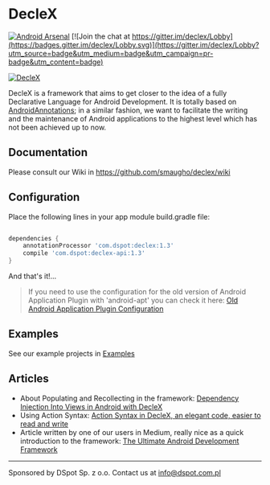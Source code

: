 # DecleX

[![Android Arsenal](https://img.shields.io/badge/Android%20Arsenal-DecleX-brightgreen.svg?style=flat)](https://android-arsenal.com/details/1/5504)
[![Join the chat at https://gitter.im/declex/Lobby](https://badges.gitter.im/declex/Lobby.svg)](https://gitter.im/declex/Lobby?utm_source=badge&utm_medium=badge&utm_campaign=pr-badge&utm_content=badge)

[![DecleX](https://raw.githubusercontent.com/wiki/smaugho/declex/img/Declex144.png)](https://github.com/smaugho/declex/wiki) 

DecleX is a framework that aims to get closer to the idea of a fully Declarative Language for Android Development. 
It is totally based on <a href="https://github.com/excilys/androidannotations/wiki" target="_blank">AndroidAnnotations</a>; in a similar fashion, we want to facilitate the writing and the maintenance of 
Android applications to the highest level which has not been achieved up to now.


## Documentation

Please consult our Wiki in https://github.com/smaugho/declex/wiki

## Configuration

Place the following lines in your app module build.gradle file:

```gradle

dependencies {
    annotationProcessor 'com.dspot:declex:1.3'
    compile 'com.dspot:declex-api:1.3'
}

```

And that's it!...

>If you need to use the configuration for the old version of Android Application Plugin with 'android-apt' you can check it here: [Old Android Application Plugin Configuration](android_application_old.md)

## Examples

See our example projects in [Examples](https://github.com/smaugho/declex/wiki/Examples)

## Articles

 * About Populating and Recollecting in the framework: [Dependency Injection Into Views in Android with DecleX](https://medium.com/@smaugho/dependency-injection-into-views-in-android-with-declex-5e7b6537c3a2)
 * Using Action Syntax: [Action Syntax in DecleX, an elegant code, easier to read and write](https://medium.com/@smaugho/action-syntax-in-declex-an-elegant-code-easier-to-read-and-write-3985a5bd9145)
 * Article written by one of our users in Medium, really nice as a quick introduction to the framework: [The Ultimate Android Development Framework](https://android.jlelse.eu/the-ultimate-android-development-framework-f4382677e0c6#.hgzs2jiqs)

-----------
Sponsored by DSpot Sp. z o.o. Contact us at info@dspot.com.pl
